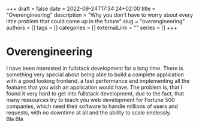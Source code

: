 +++ 
draft = false 
date = 2022-09-24T17:34:24+02:00
title = "Overengineering"
description = "Why you don't have to worry about every little problem that could come up in the future"
slug = "overengineering"
authors = []
tags = []
categories = []
externalLink = ""
series = []
+++
# Overengineering
I have been interested in fullstack development for a long time. 
There is something very special about being able to build a complete application with a good looking frontend, a fast performance and implementing all the features that you wish an application would have.
The problem is, that I found it very hard to get into fullstack development, due to the fact, that many ressources try to teach you web development for Fortune 500 companies, which need their software to handle millions of users and requests, with no downtime at all and the ability to scale endlessly.  
Bla Bla 
